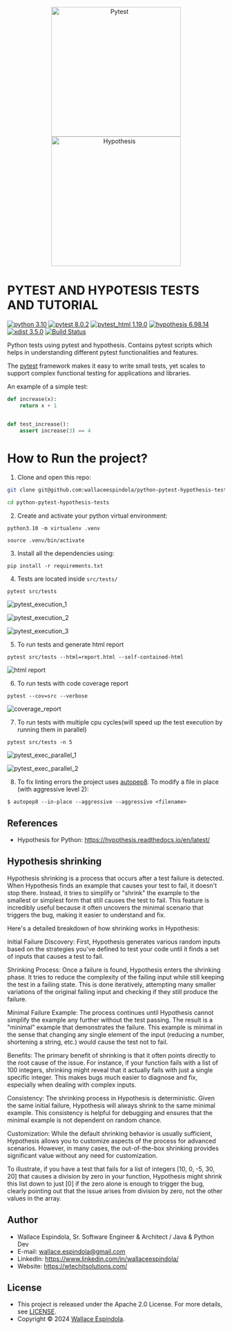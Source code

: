 <p align="center">
  <img src="https://github.com/pytest-dev/pytest/raw/main/doc/en/img/pytest_logo_curves.svg" alt="Pytest" width="300"/>
  <img src="https://avatars.githubusercontent.com/u/18481919?s=200&v=4" alt="Hypothesis" width="300"/>
</p>

PYTEST AND HYPOTESIS TESTS AND TUTORIAL
=============
[![python 3.10](https://img.shields.io/badge/python-3.10-green.svg)](https://www.python.org/)
[![pytest 8.0.2](https://img.shields.io/badge/pytest-8.0.2-purple.svg)](https://docs.pytest.org/en/latest/)
[![pytest_html 1.19.0](https://img.shields.io/badge/pytest_html-1.19.0-yellowgreen.svg)](https://github.com/pytest-dev/pytest-html)
[![hypothesis 6.98.14](https://img.shields.io/badge/hypothesis-6.98.14-blue.svg)](https://hypothesis.readthedocs.io/en/latest/)
[![xdist 3.5.0](https://img.shields.io/badge/xdist-3.5.0-orange.svg)](https://pypi.org/project/pytest-xdist/)
[![Build Status](https://app.travis-ci.com/wallaceespindola/python-pytest-hypothesis-tests.svg?branch=main)](https://travis-ci.org/wallaceespindola/python-pytest-hypothesis-tests)

Python tests using pytest and hypothesis.
Contains pytest scripts which helps in understanding different pytest functionalities and features.

The [pytest](https://docs.pytest.org/en/latest/) framework makes it easy to write small tests, yet
scales to support complex functional testing for applications and libraries.

An example of a simple test:

```python
def increase(x):
    return x + 1


def test_increase():
    assert increase(3) == 4
```

How to Run the project?
=====

1. Clone and open this repo:

```bash
git clone git@github.com:wallaceespindola/python-pytest-hypothesis-tests.git

cd python-pytest-hypothesis-tests
```

2. Create and activate your python virtual environment:

```shell
python3.10 -m virtualenv .venv

source .venv/bin/activate
```

3. Install all the dependencies using:

```shell
pip install -r requirements.txt
```

4. Tests are located inside `src/tests/`

```shell
pytest src/tests
```

![pytest_execution_1](img%2Fpytest_execution_1.png)

![pytest_execution_2](img%2Fpytest_execution_2.png)

![pytest_execution_3](img%2Fpytest_execution_3.png)

5. To run tests and generate html report

```shell
pytest src/tests --html=report.html --self-contained-html
```

![html report](img/report_html.png)

6. To run tests with code coverage report

```shell
pytest --cov=src --verbose
```

![coverage_report](img/cov_report.png)

7. To run tests with multiple cpu cycles(will speed up the test execution by running them in parallel)

```shell
pytest src/tests -n 5
```

![pytest_exec_parallel_1](img%2Fpytest_exec_parallel_1.png)

![pytest_exec_parallel_2](img%2Fpytest_exec_parallel_2.png)

8. To fix linting errors the project uses [autopep8](https://github.com/hhatto/autopep8).
   To modify a file in place (with aggressive level 2):

```shell
$ autopep8 --in-place --aggressive --aggressive <filename>
```

## References

* Hypothesis for Python: https://hypothesis.readthedocs.io/en/latest/

## Hypothesis shrinking

Hypothesis shrinking is a process that occurs after a test failure is detected. When Hypothesis finds an example that
causes your test to fail, it doesn't stop there. Instead, it tries to simplify or "shrink" the example to the smallest
or simplest form that still causes the test to fail. This feature is incredibly useful because it often uncovers the
minimal scenario that triggers the bug, making it easier to understand and fix.

Here's a detailed breakdown of how shrinking works in Hypothesis:

Initial Failure Discovery: First, Hypothesis generates various random inputs based on the strategies you've defined to
test your code until it finds a set of inputs that causes a test to fail.

Shrinking Process: Once a failure is found, Hypothesis enters the shrinking phase. It tries to reduce the complexity of
the failing input while still keeping the test in a failing state. This is done iteratively, attempting many smaller
variations of the original failing input and checking if they still produce the failure.

Minimal Failure Example: The process continues until Hypothesis cannot simplify the example any further without the test
passing. The result is a "minimal" example that demonstrates the failure. This example is minimal in the sense that
changing any single element of the input (reducing a number, shortening a string, etc.) would cause the test not to
fail.

Benefits: The primary benefit of shrinking is that it often points directly to the root cause of the issue. For
instance, if your function fails with a list of 100 integers, shrinking might reveal that it actually fails with just a
single specific integer. This makes bugs much easier to diagnose and fix, especially when dealing with complex inputs.

Consistency: The shrinking process in Hypothesis is deterministic. Given the same initial failure, Hypothesis will
always shrink to the same minimal example. This consistency is helpful for debugging and ensures that the minimal
example is not dependent on random chance.

Customization: While the default shrinking behavior is usually sufficient, Hypothesis allows you to customize aspects of
the process for advanced scenarios. However, in many cases, the out-of-the-box shrinking provides significant value
without any need for customization.

To illustrate, if you have a test that fails for a list of integers [10, 0, -5, 30, 20] that causes a division by zero
in your function, Hypothesis might shrink this list down to just [0] if the zero alone is enough to trigger the bug,
clearly pointing out that the issue arises from division by zero, not the other values in the array.

## Author

* Wallace Espindola, Sr. Software Engineer & Architect / Java & Python Dev
* E-mail: wallace.espindola@gmail.com
* LinkedIn: https://www.linkedin.com/in/wallaceespindola/
* Website: https://wtechitsolutions.com/

## License

* This project is released under the Apache 2.0 License. For more details, see [LICENSE](LICENSE).
* Copyright © 2024 [Wallace Espindola](https://github.com/wallaceespindola/).